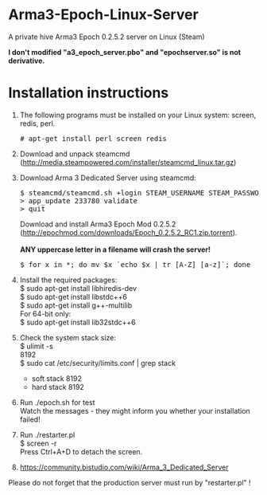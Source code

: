 # Arma3-Epoch-Linux-Server
A private hive Arma3 Epoch 0.2.5.2 server on Linux (Steam)

<b>
I don't modified "a3_epoch_server.pbo" and "epochserver.so" is not derivative.
</b>

# Installation instructions

1. The following programs must be installed on your Linux system: screen, redis, perl.
   <pre># apt-get install perl screen redis</pre>

2. Download and unpack steamcmd (http://media.steampowered.com/installer/steamcmd_linux.tar.gz)

3. Download Arma 3 Dedicated Server using steamcmd:
   <pre>
   $ steamcmd/steamcmd.sh +login STEAM_USERNAME STEAM_PASSWORD +force_install_dir /home/user/epoch
   > app_update 233780 validate
   > quit
   </pre>
   Download and install Arma3 Epoch Mod 0.2.5.2 (http://epochmod.com/downloads/Epoch_0.2.5.2_RC1.zip.torrent).<br><br>
   <b>ANY uppercase letter in a filename will crash the server!</b>
   <pre>
   $ for x in *; do mv $x `echo $x | tr [A-Z] [a-z]`; done
   </pre>

4. Install the required packages:<br>
   $ sudo apt-get install libhiredis-dev<br>
   $ sudo apt-get install libstdc++6<br>
   $ sudo apt-get install g++-multilib<br>
   For 64-bit only:<br>
   $ sudo apt-get install lib32stdc++6

5. Check the system stack size:<br>
   $ ulimit -s<br>
   8192<br>
   $ sudo cat /etc/security/limits.conf | grep stack<br>
   *   soft  stack  8192<br>
   *   hard  stack  8192

6. Run ./epoch.sh for test<br>
   Watch the messages - they might inform you whether your installation failed!

7. Run ./restarter.pl<br>
   $ screen -r<br>
   Press Ctrl+A+D to detach the screen.

8. https://community.bistudio.com/wiki/Arma_3_Dedicated_Server

Please do not forget that the production server must run by "restarter.pl" !
